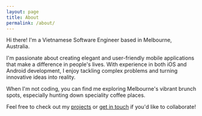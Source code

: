 ```yaml
---
layout: page
title: About
permalink: /about/
---
```


Hi there! I'm a Vietnamese Software Engineer based in Melbourne, Australia. 

I'm passionate about creating elegant and user-friendly mobile applications that make a difference in people's lives. With experience in both iOS and Android development, I enjoy tackling complex problems and turning innovative ideas into reality.

When I'm not coding, you can find me exploring Melbourne's vibrant brunch spots, especially hunting down speciality coffee places.

Feel free to check out my [projects](/projects/) or [get in touch](/contact/) if you'd like to collaborate!

